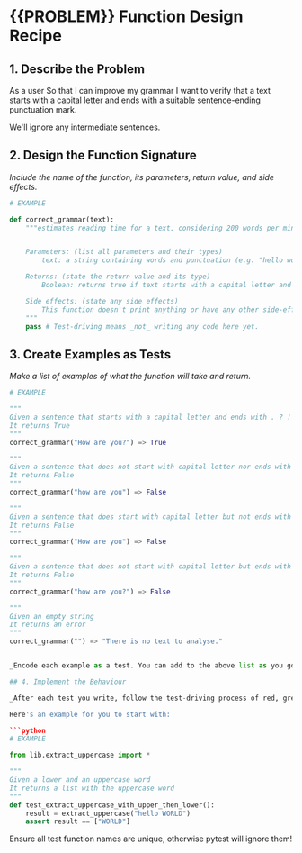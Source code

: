 # {{PROBLEM}} Function Design Recipe


## 1. Describe the Problem

As a user
So that I can improve my grammar
I want to verify that a text starts with a capital letter and ends with a suitable sentence-ending punctuation mark.

We'll ignore any intermediate sentences.

## 2. Design the Function Signature

_Include the name of the function, its parameters, return value, and side effects._

```python
# EXAMPLE

def correct_grammar(text):
    """estimates reading time for a text, considering 200 words per minute 


    Parameters: (list all parameters and their types)
        text: a string containing words and punctuation (e.g. "hello world")

    Returns: (state the return value and its type)
        Boolean: returns true if text starts with a capital letter and ends with a suitable sentence-ending punctuation mark, and false otherwise

    Side effects: (state any side effects)
        This function doesn't print anything or have any other side-effects
    """
    pass # Test-driving means _not_ writing any code here yet.
```

## 3. Create Examples as Tests

_Make a list of examples of what the function will take and return._

```python
# EXAMPLE

"""
Given a sentence that starts with a capital letter and ends with . ? !  
It returns True
"""
correct_grammar("How are you?") => True

"""
Given a sentence that does not start with capital letter nor ends with . ? !
It returns False
"""
correct_grammar("how are you") => False

"""
Given a sentence that does start with capital letter but not ends with . ? !
It returns False
"""
correct_grammar("How are you") => False

"""
Given a sentence that does not start with capital letter but ends with . ? !
It returns False
"""
correct_grammar("how are you?") => False

"""
Given an empty string
It returns an error
"""
correct_grammar("") => "There is no text to analyse."


_Encode each example as a test. You can add to the above list as you go._

## 4. Implement the Behaviour

_After each test you write, follow the test-driving process of red, green, refactor to implement the behaviour._

Here's an example for you to start with:

```python
# EXAMPLE

from lib.extract_uppercase import *

"""
Given a lower and an uppercase word
It returns a list with the uppercase word
"""
def test_extract_uppercase_with_upper_then_lower():
    result = extract_uppercase("hello WORLD")
    assert result == ["WORLD"]

```

Ensure all test function names are unique, otherwise pytest will ignore them!


